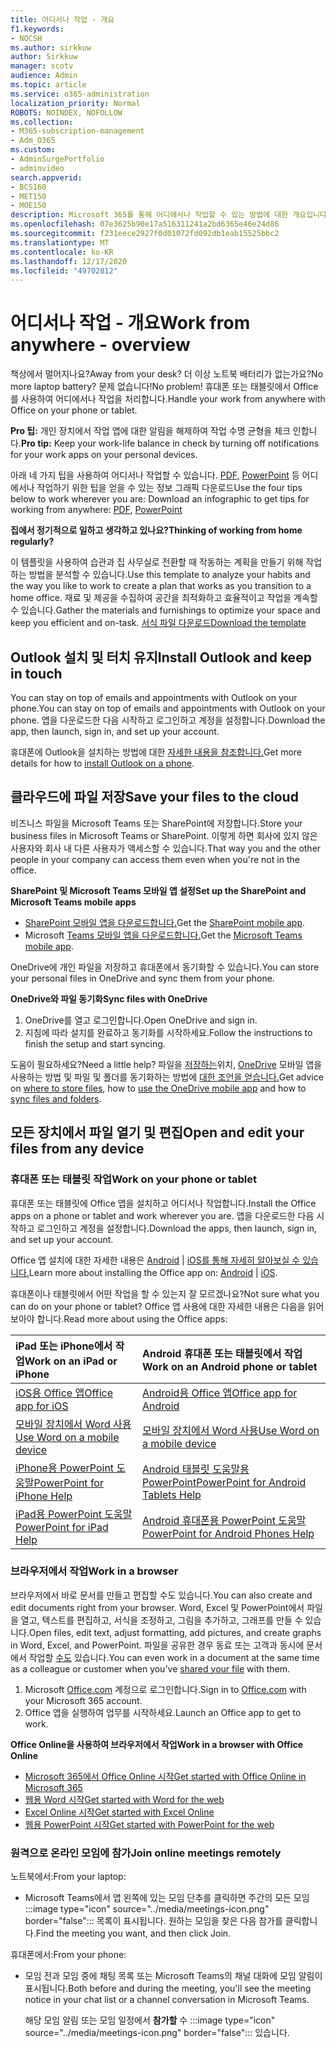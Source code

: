 ```yaml
---
title: 어디서나 작업 - 개요
f1.keywords:
- NOCSH
ms.author: sirkkuw
author: Sirkkuw
manager: scotv
audience: Admin
ms.topic: article
ms.service: o365-administration
localization_priority: Normal
ROBOTS: NOINDEX, NOFOLLOW
ms.collection:
- M365-subscription-management
- Adm_O365
ms.custom:
- AdminSurgePortfolio
- adminvideo
search.appverid:
- BCS160
- MET150
- MOE150
description: Microsoft 365를 통해 어디에서나 작업할 수 있는 방법에 대한 개요입니다.
ms.openlocfilehash: 07e3625b90e17a516311241a2bd6365e46e24d86
ms.sourcegitcommit: f231eece2927f0d01072fd092db1eab15525bbc2
ms.translationtype: MT
ms.contentlocale: ko-KR
ms.lasthandoff: 12/17/2020
ms.locfileid: "49702812"
---
```

# <a name="work-from-anywhere---overview"></a><span data-ttu-id="c595c-103">어디서나 작업 - 개요</span><span class="sxs-lookup"><span data-stu-id="c595c-103">Work from anywhere - overview</span></span>

<span data-ttu-id="c595c-104">책상에서 멀어지나요?</span><span class="sxs-lookup"><span data-stu-id="c595c-104">Away from your desk?</span></span> <span data-ttu-id="c595c-105">더 이상 노트북 배터리가 없는가요?</span><span class="sxs-lookup"><span data-stu-id="c595c-105">No more laptop battery?</span></span> <span data-ttu-id="c595c-106">문제 없습니다!</span><span class="sxs-lookup"><span data-stu-id="c595c-106">No problem!</span></span> <span data-ttu-id="c595c-107">휴대폰 또는 태블릿에서 Office를 사용하여 어디에서나 작업을 처리합니다.</span><span class="sxs-lookup"><span data-stu-id="c595c-107">Handle your work from anywhere with Office on your phone or tablet.</span></span>

<span data-ttu-id="c595c-108">**Pro 팁:** 개인 장치에서 작업 앱에 대한 알림을 해제하여 작업 수명 균형을 체크 인합니다.</span><span class="sxs-lookup"><span data-stu-id="c595c-108">**Pro tip:** Keep your work-life balance in check by turning off notifications for your work apps on your personal devices.</span></span>

<span data-ttu-id="c595c-109">아래 네 가지 팁을 사용하여 어디서나 작업할 수 있습니다. [PDF,](https://go.microsoft.com/fwlink/?linkid=2079451) [PowerPoint](https://go.microsoft.com/fwlink/?linkid=2079455) 등 어디에서나 작업하기 위한 팁을 얻을 수 있는 정보 그래픽 다운로드</span><span class="sxs-lookup"><span data-stu-id="c595c-109">Use the four tips below to work wherever you are: Download an infographic to get tips for working from anywhere: [PDF](https://go.microsoft.com/fwlink/?linkid=2079451), [PowerPoint](https://go.microsoft.com/fwlink/?linkid=2079455)</span></span>

<span data-ttu-id="c595c-110">**집에서 정기적으로 일하고 생각하고 있나요?**</span><span class="sxs-lookup"><span data-stu-id="c595c-110">**Thinking of working from home regularly?**</span></span>

<span data-ttu-id="c595c-111">이 템플릿을 사용하여 습관과 집 사무실로 전환할 때 작동하는 계획을 만들기 위해 작업하는 방법을 분석할 수 있습니다.</span><span class="sxs-lookup"><span data-stu-id="c595c-111">Use this template to analyze your habits and the way you like to work to create a plan that works as you transition to a home office.</span></span> <span data-ttu-id="c595c-112">재료 및 제공을 수집하여 공간을 최적화하고 효율적이고 작업을 계속할 수 있습니다.</span><span class="sxs-lookup"><span data-stu-id="c595c-112">Gather the materials and furnishings to optimize your space and keep you efficient and on-task.</span></span> [<span data-ttu-id="c595c-113">서식 파일 다운로드</span><span class="sxs-lookup"><span data-stu-id="c595c-113">Download the template</span></span>](https://templates.office.com/EN-US/work-from-home-checklist-TM77989015)

## <a name="install-outlook-and-keep-in-touch"></a><span data-ttu-id="c595c-114">Outlook 설치 및 터치 유지</span><span class="sxs-lookup"><span data-stu-id="c595c-114">Install Outlook and keep in touch</span></span>

<span data-ttu-id="c595c-115">You can stay on top of emails and appointments with Outlook on your phone.</span><span class="sxs-lookup"><span data-stu-id="c595c-115">You can stay on top of emails and appointments with Outlook on your phone.</span></span> <span data-ttu-id="c595c-116">앱을 다운로드한 다음 시작하고 로그인하고 계정을 설정합니다.</span><span class="sxs-lookup"><span data-stu-id="c595c-116">Download the app, then launch, sign in, and set up your account.</span></span>

<span data-ttu-id="c595c-117">휴대폰에 Outlook을 설치하는 방법에 대한 [자세한 내용을 참조합니다.](https://support.microsoft.com/office/647909af-560f-4977-ae45-3b45ad9e8236)</span><span class="sxs-lookup"><span data-stu-id="c595c-117">Get more details for how to [install Outlook on a phone](https://support.microsoft.com/office/647909af-560f-4977-ae45-3b45ad9e8236).</span></span>

## <a name="save-your-files-to-the-cloud"></a><span data-ttu-id="c595c-118">클라우드에 파일 저장</span><span class="sxs-lookup"><span data-stu-id="c595c-118">Save your files to the cloud</span></span>

<span data-ttu-id="c595c-119">비즈니스 파일을 Microsoft Teams 또는 SharePoint에 저장합니다.</span><span class="sxs-lookup"><span data-stu-id="c595c-119">Store your business files in Microsoft Teams or SharePoint.</span></span> <span data-ttu-id="c595c-120">이렇게 하면 회사에 있지 않은 사용자와 회사 내 다른 사용자가 액세스할 수 있습니다.</span><span class="sxs-lookup"><span data-stu-id="c595c-120">That way you and the other people in your company can access them even when you're not in the office.</span></span>

<span data-ttu-id="c595c-121">**SharePoint 및 Microsoft Teams 모바일 앱 설정**</span><span class="sxs-lookup"><span data-stu-id="c595c-121">**Set up the SharePoint and Microsoft Teams mobile apps**</span></span>

- <span data-ttu-id="c595c-122">[SharePoint 모바일 앱을 다운로드합니다.](https://support.microsoft.com/office/539608ac-4725-455e-aea0-9ca1f769849f)</span><span class="sxs-lookup"><span data-stu-id="c595c-122">Get the [SharePoint mobile app](https://support.microsoft.com/office/539608ac-4725-455e-aea0-9ca1f769849f).</span></span>
- <span data-ttu-id="c595c-123">Microsoft [Teams 모바일 앱을 다운로드합니다.](https://support.microsoft.com/office/set-up-your-teams-mobile-apps-1ba8dce3-1122-47f4-8db6-00a4f93117e8)</span><span class="sxs-lookup"><span data-stu-id="c595c-123">Get the [Microsoft Teams mobile app](https://support.microsoft.com/office/set-up-your-teams-mobile-apps-1ba8dce3-1122-47f4-8db6-00a4f93117e8).</span></span>

<span data-ttu-id="c595c-124">OneDrive에 개인 파일을 저장하고 휴대폰에서 동기화할 수 있습니다.</span><span class="sxs-lookup"><span data-stu-id="c595c-124">You can store your personal files in OneDrive and sync them from your phone.</span></span>

<span data-ttu-id="c595c-125">**OneDrive와 파일 동기화**</span><span class="sxs-lookup"><span data-stu-id="c595c-125">**Sync files with OneDrive**</span></span>

1. <span data-ttu-id="c595c-126">OneDrive를 열고 로그인합니다.</span><span class="sxs-lookup"><span data-stu-id="c595c-126">Open OneDrive and sign in.</span></span>
1. <span data-ttu-id="c595c-127">지침에 따라 설치를 완료하고 동기화를 시작하세요.</span><span class="sxs-lookup"><span data-stu-id="c595c-127">Follow the instructions to finish the setup and start syncing.</span></span>

<span data-ttu-id="c595c-128">도움이 필요하세요?</span><span class="sxs-lookup"><span data-stu-id="c595c-128">Need a little help?</span></span> <span data-ttu-id="c595c-129">파일을 [저장하는](https://support.microsoft.com/office/c7c20284-bc94-47f4-9728-d28e9daf0790)위치, [OneDrive](https://support.microsoft.com/office/448d4051-3a43-4d2e-b1d8-de0aa03c069e) 모바일 앱을 사용하는 방법 및 파일 및 폴더를 동기화하는 방법에 [대한 조언을 얻습니다.](https://support.microsoft.com/office/d9262485-9bf8-4ceb-bac2-e83f68cb6a97)</span><span class="sxs-lookup"><span data-stu-id="c595c-129">Get advice on [where to store files](https://support.microsoft.com/office/c7c20284-bc94-47f4-9728-d28e9daf0790), how to [use the OneDrive mobile app](https://support.microsoft.com/office/448d4051-3a43-4d2e-b1d8-de0aa03c069e) and how to [sync files and folders](https://support.microsoft.com/office/d9262485-9bf8-4ceb-bac2-e83f68cb6a97).</span></span>

## <a name="open-and-edit-your-files-from-any-device"></a><span data-ttu-id="c595c-130">모든 장치에서 파일 열기 및 편집</span><span class="sxs-lookup"><span data-stu-id="c595c-130">Open and edit your files from any device</span></span>

### <a name="work-on-your-phone-or-tablet"></a><span data-ttu-id="c595c-131">휴대폰 또는 태블릿 작업</span><span class="sxs-lookup"><span data-stu-id="c595c-131">Work on your phone or tablet</span></span>

<span data-ttu-id="c595c-132">휴대폰 또는 태블릿에 Office 앱을 설치하고 어디서나 작업합니다.</span><span class="sxs-lookup"><span data-stu-id="c595c-132">Install the Office apps on a phone or tablet and work wherever you are.</span></span> <span data-ttu-id="c595c-133">앱을 다운로드한 다음 시작하고 로그인하고 계정을 설정합니다.</span><span class="sxs-lookup"><span data-stu-id="c595c-133">Download the apps, then launch, sign in, and set up your account.</span></span>

<span data-ttu-id="c595c-134">Office 앱 설치에 대한 자세한 내용은 [Android](https://support.microsoft.com/office/647909af-560f-4977-ae45-3b45ad9e8236)  |  [iOS를 통해 자세히 알아보실 수 있습니다.](https://support.microsoft.com/office/d1ad9f23-0fa3-4cf1-bf26-ff35336fd343)</span><span class="sxs-lookup"><span data-stu-id="c595c-134">Learn more about installing the Office app on: [Android](https://support.microsoft.com/office/647909af-560f-4977-ae45-3b45ad9e8236) | [iOS](https://support.microsoft.com/office/d1ad9f23-0fa3-4cf1-bf26-ff35336fd343).</span></span>

<span data-ttu-id="c595c-135">휴대폰이나 태블릿에서 어떤 작업을 할 수 있는지 잘 모르겠나요?</span><span class="sxs-lookup"><span data-stu-id="c595c-135">Not sure what you can do on your phone or tablet?</span></span> <span data-ttu-id="c595c-136">Office 앱 사용에 대한 자세한 내용은 다음을 읽어보아야 합니다.</span><span class="sxs-lookup"><span data-stu-id="c595c-136">Read more about using the Office apps:</span></span>

| <span data-ttu-id="c595c-137">iPad 또는 iPhone에서 작업</span><span class="sxs-lookup"><span data-stu-id="c595c-137">Work on an iPad or iPhone</span></span>| <span data-ttu-id="c595c-138">Android 휴대폰 또는 태블릿에서 작업</span><span class="sxs-lookup"><span data-stu-id="c595c-138">Work on an Android phone or tablet</span></span>| 
| :------------------- | :------------------- |
| [<span data-ttu-id="c595c-139">iOS용 Office 앱</span><span class="sxs-lookup"><span data-stu-id="c595c-139">Office app for iOS</span></span>](https://support.microsoft.com/office/microsoft-office-app-for-ios-c8880c05-883a-46b6-ad32-9bffa31228d0)  | [<span data-ttu-id="c595c-140">Android용 Office 앱</span><span class="sxs-lookup"><span data-stu-id="c595c-140">Office app for Android</span></span>](https://support.microsoft.com/en-us/office/microsoft-office-app-for-android-0383d031-a1c6-46c9-b734-53cd1d22765b)| 
| [<span data-ttu-id="c595c-141">모바일 장치에서 Word 사용</span><span class="sxs-lookup"><span data-stu-id="c595c-141">Use Word on a mobile device</span></span>](https://support.microsoft.com/office/93446a8c-3809-4227-902c-11f11ebe8c2a)|[<span data-ttu-id="c595c-142">모바일 장치에서 Word 사용</span><span class="sxs-lookup"><span data-stu-id="c595c-142">Use Word on a mobile device</span></span>](https://support.microsoft.com/office/93446a8c-3809-4227-902c-11f11ebe8c2a)| 
| [<span data-ttu-id="c595c-143">iPhone용 PowerPoint 도움말</span><span class="sxs-lookup"><span data-stu-id="c595c-143">PowerPoint for iPhone Help</span></span>](https://support.microsoft.com/office/powerpoint-for-iphone-help-754fcb37-783b-4e8a-afca-edb900221b8b)|[<span data-ttu-id="c595c-144">Android 태블릿 도움말용 PowerPoint</span><span class="sxs-lookup"><span data-stu-id="c595c-144">PowerPoint for Android Tablets Help</span></span>](https://support.microsoft.com/office/2ada1d22-3784-4943-bc47-9d1ede42875c)| 
| [<span data-ttu-id="c595c-145">iPad용 PowerPoint 도움말</span><span class="sxs-lookup"><span data-stu-id="c595c-145">PowerPoint for iPad Help</span></span>](https://support.microsoft.com/office/powerpoint-for-ipad-help-b75ce3bb-03e3-46df-a792-647573fef84a)|[<span data-ttu-id="c595c-146">Android 휴대폰용 PowerPoint 도움말</span><span class="sxs-lookup"><span data-stu-id="c595c-146">PowerPoint for Android Phones Help</span></span>](https://support.microsoft.com/office/f6714e00-0ee2-48d1-bd3d-e1997565861f)| 

### <a name="work-in-a-browser"></a><span data-ttu-id="c595c-147">브라우저에서 작업</span><span class="sxs-lookup"><span data-stu-id="c595c-147">Work in a browser</span></span>

<span data-ttu-id="c595c-148">브라우저에서 바로 문서를 만들고 편집할 수도 있습니다.</span><span class="sxs-lookup"><span data-stu-id="c595c-148">You can also create and edit documents right from your browser.</span></span> <span data-ttu-id="c595c-149">Word, Excel 및 PowerPoint에서 파일을 열고, 텍스트를 편집하고, 서식을 조정하고, 그림을 추가하고, 그래프를 만들 수 있습니다.</span><span class="sxs-lookup"><span data-stu-id="c595c-149">Open files, edit text, adjust formatting, add pictures, and create graphs in Word, Excel, and PowerPoint.</span></span> <span data-ttu-id="c595c-150">파일을 공유한 경우 동료 또는 고객과 동시에 문서에서 작업할 [수도](https://support.microsoft.com/office/6725104a-6df7-4778-99c4-c06217dffecc) 있습니다.</span><span class="sxs-lookup"><span data-stu-id="c595c-150">You can even work in a document at the same time as a colleague or customer when you've [shared your file](https://support.microsoft.com/office/6725104a-6df7-4778-99c4-c06217dffecc) with them.</span></span>

1. <span data-ttu-id="c595c-151">Microsoft [Office.com](https://office.com) 계정으로 로그인합니다.</span><span class="sxs-lookup"><span data-stu-id="c595c-151">Sign in to [Office.com](https://office.com) with your Microsoft 365 account.</span></span>
1. <span data-ttu-id="c595c-152">Office 앱을 실행하여 업무를 시작하세요.</span><span class="sxs-lookup"><span data-stu-id="c595c-152">Launch an Office app to get to work.</span></span>

<span data-ttu-id="c595c-153">**Office Online을 사용하여 브라우저에서 작업**</span><span class="sxs-lookup"><span data-stu-id="c595c-153">**Work in a browser with Office Online**</span></span>

- [<span data-ttu-id="c595c-154">Microsoft 365에서 Office Online 시작</span><span class="sxs-lookup"><span data-stu-id="c595c-154">Get started with Office Online in Microsoft 365</span></span>](https://support.microsoft.com/office/5622c7c9-721d-4b3d-8cb9-a7276c2470e5)
- [<span data-ttu-id="c595c-155">웹용 Word 시작</span><span class="sxs-lookup"><span data-stu-id="c595c-155">Get started with Word for the web</span></span>](https://support.microsoft.com/office/b406a6f9-341e-45f2-b9ac-ed85b6f7b8f6)
- [<span data-ttu-id="c595c-156">Excel Online 시작</span><span class="sxs-lookup"><span data-stu-id="c595c-156">Get started with Excel Online</span></span>](https://support.microsoft.com/office/63b50461-38c4-4c93-a17e-36998be0e3d0)
- [<span data-ttu-id="c595c-157">웹용 PowerPoint 시작</span><span class="sxs-lookup"><span data-stu-id="c595c-157">Get started with PowerPoint for the web</span></span>](https://support.microsoft.com/office/21360025-7eef-4173-9d7c-08281d55f64a)

### <a name="join-online-meetings-remotely"></a><span data-ttu-id="c595c-158">원격으로 온라인 모임에 참가</span><span class="sxs-lookup"><span data-stu-id="c595c-158">Join online meetings remotely</span></span>

<span data-ttu-id="c595c-159">노트북에서:</span><span class="sxs-lookup"><span data-stu-id="c595c-159">From your laptop:</span></span>

- Microsoft Teams에서  앱 왼쪽에 있는 모임 단추를 클릭하면 주간의 모든 모임 :::image type="icon" source="../media/meetings-icon.png" border="false"::: 목록이 표시됩니다. <span data-ttu-id="c595c-161">원하는 모임을 찾은 다음 참가를 클릭합니다.</span><span class="sxs-lookup"><span data-stu-id="c595c-161">Find the meeting you want, and then click Join.</span></span>

<span data-ttu-id="c595c-162">휴대폰에서:</span><span class="sxs-lookup"><span data-stu-id="c595c-162">From your phone:</span></span>

- <span data-ttu-id="c595c-163">모임 전과 모임 중에 채팅 목록 또는 Microsoft Teams의 채널 대화에 모임 알림이 표시됩니다.</span><span class="sxs-lookup"><span data-stu-id="c595c-163">Both before and during the meeting, you'll see the meeting notice in your chat list or a channel conversation in Microsoft Teams.</span></span>

    해당 모임 알림 또는 모임 일정에서 **참가할** 수 :::image type="icon" source="../media/meetings-icon.png" border="false"::: 있습니다.
